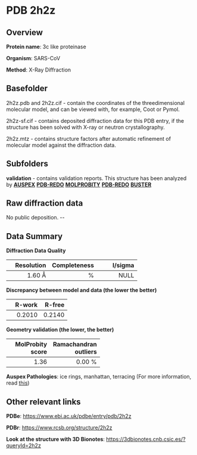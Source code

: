# PDB 2h2z

## Overview

**Protein name**: 3c like proteinase

**Organism**: SARS-CoV

**Method**: X-Ray Diffraction

## Basefolder

2h2z.pdb and 2h2z.cif - contain the coordinates of the threedimensional molecular model, and can be viewed with, for example, Coot or Pymol.

2h2z-sf.cif - contains deposited diffraction data for this PDB entry, if the structure has been solved with X-ray or neutron crystallography.

2h2z.mtz - contains structure factors after automatic refinement of molecular model against the diffraction data.

## Subfolders





**validation** - contains validation reports. This structure has been analyzed by [**AUSPEX**](https://github.com/thorn-lab/coronavirus_structural_task_force/tree/master/pdb/3c_like_proteinase/SARS-CoV/2h2z/validation/auspex) [**PDB-REDO**](https://github.com/thorn-lab/coronavirus_structural_task_force/tree/master/pdb/3c_like_proteinase/SARS-CoV/2h2z/validation/pdb-redo) [**MOLPROBITY**](https://github.com/thorn-lab/coronavirus_structural_task_force/tree/master/pdb/3c_like_proteinase/SARS-CoV/2h2z/validation/molprobity) [**PDB-REDO**](https://github.com/thorn-lab/coronavirus_structural_task_force/blob/master/pdb/3c_like_proteinase/SARS-CoV/2h2z/validation/Xtriage_output.log) [**BUSTER**](https://www.globalphasing.com/buster/wiki/index.cgi?Covid19Pdb2H2Z)

## Raw diffraction data

No public deposition. --<br> 

## Data Summary
**Diffraction Data Quality**

|   | Resolution | Completeness| I/sigma |
|---|-------------:|----------------:|--------------:|
|   |1.60 Å|      %|<img width=50/>NULL |

**Discrepancy between model and data (the lower the better)**

|   | **R-work**| **R-free**   
|---|-------------:|----------------:|           
||  0.2010|  0.2140|

**Geometry validation (the lower, the better)**

|   |**MolProbity<br>score**| **Ramachandran<br>outliers** 
|---|-------------:|----------------:|
||  1.36|  0.00 %|

**Auspex Pathologies**: ice rings, manhattan, terracing (For more information, read [this](https://github.com/thorn-lab/coronavirus_structural_task_force/blob/master/pdb/3c_like_proteinase/SARS-CoV/2h2z/validation/auspex/2h2z_auspex_comments.txt))

 



## Other relevant links 
**PDBe**:  https://www.ebi.ac.uk/pdbe/entry/pdb/2h2z
 
**PDBr**: https://www.rcsb.org/structure/2h2z 

**Look at the structure with 3D Bionotes**: https://3dbionotes.cnb.csic.es/?queryId=2h2z

